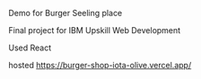 Demo for Burger Seeling place

Final project for IBM Upskill Web Development 

Used React 

hosted 
https://burger-shop-iota-olive.vercel.app/
